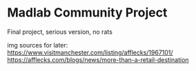 # Madlab Community Project
 Final project, serious version, no rats

 img sources for later:
 https://www.visitmanchester.com/listing/afflecks/1967101/
 https://afflecks.com/blogs/news/more-than-a-retail-destination
